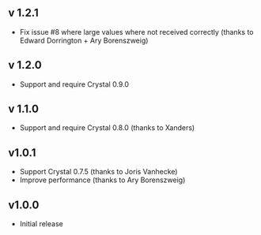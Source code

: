 ## v 1.2.1

* Fix issue #8 where large values where not received correctly (thanks to Edward Dorrington + Ary Borenszweig)


## v 1.2.0

* Support and require Crystal 0.9.0


## v 1.1.0

* Support and require Crystal 0.8.0  (thanks to Xanders)


## v1.0.1

* Support Crystal 0.7.5  (thanks to Joris Vanhecke)
* Improve performance (thanks to Ary Borenszweig)


## v1.0.0

* Initial release

